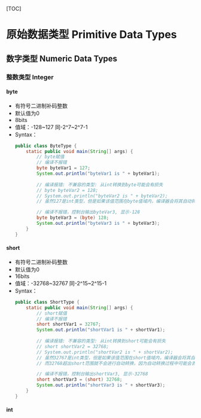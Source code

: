 [TOC]

# 原始数据类型 Primitive Data Types

## 数字类型 Numeric Data Types

### 整数类型 Integer

#### byte

- 有符号二进制补码整数
- 默认值为0
- 8bits
- 值域：-128~127 同-2^7~2^7-1
- Syntax：
    ```java
    public class ByteType {
        static public void main(String[] args) {
            // byte赋值
            // 编译不报错
            byte byteVar1 = 127;
            System.out.println("byteVar1 is " + byteVar1);
            
            // 编译报错: 不兼容的类型: 从int转换到byte可能会有损失
            // byte byteVar2 = 128;
            // System.out.println("byteVar2 is " + byteVar2);
            // 虽然127是int类型，但是如果该值范围在byte值域内，编译器会将其自动转换，不会编译报错, 而128超出byte范围就不会进行自动转换，因为自动转换过程中可能会丢失精度，需要强转

            // 编译不报错，控制台输出byteVar3, 显示-128
            byte byteVar3 = (byte) 128;
            System.out.println("byteVar3 is " + byteVar3);
        }
    }
    ```

#### short

- 有符号二进制补码整数
- 默认值为0
- 16bits
- 值域：-32768~32767 同-2^15~2^15-1
- Syntax：
    ```java
    public class ShortType {
        static public void main(String[] args) {
            // short赋值
            // 编译不报错
            short shortVar1 = 32767;
            System.out.println("shortVar1 is " + shortVar1);
            
            // 编译报错: 不兼容的类型: 从int转换到short可能会有损失
            // short shortVar2 = 32768;
            // System.out.println("shortVar2 is " + shortVar2);
            // 虽然32767是int类型，但是如果该值范围在short值域内，编译器会将其自动转换，不会编译报错,
            // 而32768超出short范围就不会进行自动转换，因为自动转换过程中可能会丢失精度，需要强转

            // 编译不报错，控制台输出shortVar3, 显示-32768
            short shortVar3 = (short) 32768;
            System.out.println("shortVar3 is " + shortVar3);
        }
    }
    ```

#### int